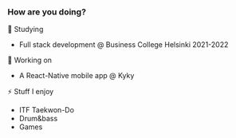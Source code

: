 ### How are you doing?

🌱 Studying
* Full stack development @ Business College Helsinki 2021-2022

🔭 Working on
* A React-Native mobile app @ Kyky

⚡ Stuff I enjoy
* ITF Taekwon-Do
* Drum&bass
* Games
